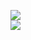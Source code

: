 [![](https://img.shields.io/badge/Made%20With-Github%20Spray-lightgrey.svg?style=for-the-badge&logo=github)](https://github.com/Annihil/github-spray#25398)  
[![](https://i.imgur.com/2DrTn0Z.gif)](https://github.com/Annihil/github-spray)